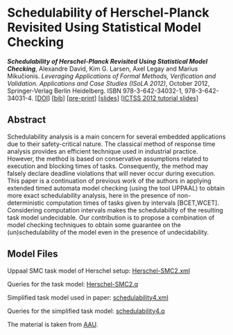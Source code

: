 # Schedulability of Herschel-Planck Revisited Using Statistical Model Checking

_**Schedulability of Herschel-Planck Revisited Using Statistical Model Checking**_, Alexandre David, Kim G. Larsen, Axel Legay and Marius Mikučionis. *Leveraging Applications of Formal Methods, Verification and Validation. Applications and Case Studies (ISoLA 2012)*, October 2012, Springer-Verlag Berlin Heidelberg. ISBN 978-3-642-34032-1, 978-3-642-34031-4. [[DOI](https://doi.org/10.1007/978-3-642-34032-1_28)]
[[bib](ISoLA2012.bib)] [[pre-print](ISoLA2012.pdf)] [[slides](ISoLA2012-talk.pdf)] [[ICTSS 2012 tutorial slides](ICTSS2012-tutorial.pdf)]

## Abstract

Schedulability analysis is a main concern for several embedded applications due to their safety-critical nature. The classical method of response time analysis provides an efficient technique used in industrial practice. However, the method is based on conservative assumptions related to execution and blocking times of tasks. Consequently, the method may falsely declare deadline violations that will never occur during execution. This paper is a continuation of previous work of the authors in applying extended timed automata model checking (using the tool UPPAAL) to obtain more exact schedulability analysis, here in the presence of non-deterministic computation times of tasks given by intervals [BCET,WCET]. Considering computation intervals makes the schedulability of the resulting task model undecidable. Our contribution is to propose a combination of model checking techniques to obtain some guarantee on the (un)schedulability of the model even in the presence of undecidability.

## Model Files

Uppaal SMC task model of Herschel setup: [Herschel-SMC2.xml](Herschel-SMC2.xml)

Queries for the task model: [Herschel-SMC2.q](Herschel-SMC2.q)

Simplified task model used in paper: [schedulability4.xml](schedulability4.xml)

Queries for the simplified task model: [schedulability4.q](schedulability4.q)

The material is taken from [AAU](http://people.cs.aau.dk/~marius/Terma/).
